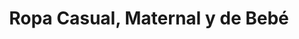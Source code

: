 ---
title: "Ropa Casual, Maternal y de Bebé"
url: /heredia/ropa-casual-maternal-y-de-bebe/
shop: Kleidung
---